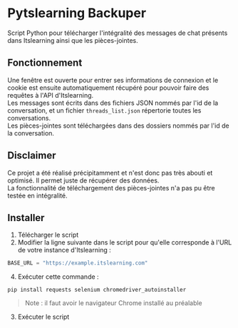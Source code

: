# Pytslearning Backuper
Script Python pour télécharger l'intégralité des messages de chat présents dans Itslearning ainsi que les pièces-jointes.

## Fonctionnement
Une fenêtre est ouverte pour entrer ses informations de connexion et le cookie est ensuite automatiquement récupéré pour pouvoir faire des requêtes à l'API d'Itslearning.  
Les messages sont écrits dans des fichiers JSON nommés par l'id de la conversation, et un fichier `threads_list.json` répertorie toutes les conversations.  
Les pièces-jointes sont téléchargées dans des dossiers nommés par l'id de la conversation.

## Disclaimer
Ce projet a été réalisé précipitamment et n'est donc pas très abouti et optimisé. Il permet juste de récupérer des données.  
La fonctionnalité de téléchargement des pièces-jointes n'a pas pu être testée en intégralité.

## Installer
1. Télécharger le script
2. Modifier la ligne suivante dans le script pour qu'elle corresponde à l'URL de votre instance d'Itslearning :
```python
BASE_URL = "https://example.itslearning.com"
```
4. Exécuter cette commande :
```
pip install requests selenium chromedriver_autoinstaller
```
> Note : il faut avoir le navigateur Chrome installé au préalable
3. Exécuter le script
